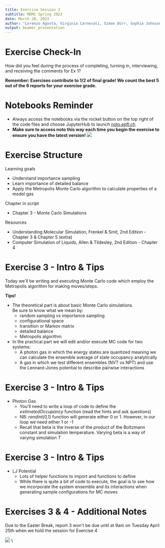 ```yaml
---
title: Exercise Session 3
subtitle: MDMC Spring 2023
date: March 28, 2023
author: "Lorenzo Agosta, Virginia Carnevali, Simon Dürr, Sophia Johnson, Nikolaos Lempesis, Andrea Levy"
output: beamer_presentation
---
```


# Exercise Check-In
How did you feel during the process of completing, turning in, interviewing, and receiving the comments for Ex 1?
  
**Remember: Exercises contribute to 1/2 of final grade! We count the best 5 out of the 6 reports for your exercise grade.**

# Notebooks Reminder

- Always access the notebooks via  the rocket button on the top right of the code files and choose JupyterHub to launch [noto.epfl.ch](https://noto.epfl.ch/) 
- **Make sure to access noto this way each time you begin the exercise to ensure you have the latest version!**
		![](/data/mdmc/img_slides/Ex1/notebooks.png)
        
# Exercise Structure

Learning goals
- Understand importance sampling
- Learn importance of detailed balance
- Apply the Metropolis Monte Carlo algorithm to calculate properties of a model gas  

Chapter in script
- Chapter 3 - Monte Carlo Simulations  

Resources
- Understanding Molecular Simulation, Frenkel & Smit, 2nd Edition - Chapter 3 & Chapter 5 (extra)
- Computer Simulation of Liquids, Allen & Tildesley, 2nd Edition - Chapter 4

# Exercise 3 - Intro & Tips

Today we'll be writing and executing Monte Carlo code which employ the Metropolis algorithm for making moves/steps. 

**Tips!**

- The theoretical part is about basic Monte Carlo simulations.  \
  Be sure to know what we mean by:
  - random sampling vs importance sampling
  - configurational space
  - transition or Markov matrix
  - detailed balance
  - Metropolis algorithm
- In the practical part we will edit and/or execute MC code for two systems: 
  - A photon gas in which the energy states are quantized meaning we can calculate the ensemble average of state occupancy analytically
  - A gas in which we test different ensembles (NVT vs NPT) and use the Lennard-Jones potential to describe pairwise interactions

# Exercise 3 - Intro & Tips

- Photon Gas
  - You'll need to write a loop of code to define the *estimatedOccupancy* function (read the hints and ask questions)
  - NB: *randint(0,1)* function will generate either 0 or 1. However, in our loop we need either 1 or -1
  - Recall that beta is the inverse of the product of the Boltzmann constant and simulation temperature. Varying beta is a way of varying simulation *T*

# Exercise 3 - Intro & Tips

- LJ Potential
  - Lots of helper functions to import and functions to define
  - While there is quite a bit of code to execute, the goal is to see how we incorporate the system ensemble and its interactions when generating sample configurations for MC moves


# Exercises 3 & 4 - Additional Notes

Due to the Easter Break, report 3 won't be due until at 9am on Tuesday April 25th when we hold the session for Exercise 4

![](/data/mdmc/img_slides/Ex3/april_mdmc.png) \
